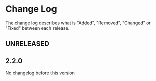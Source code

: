# Change Log

The change log describes what is "Added", "Removed", "Changed" or "Fixed" between each release. 

## UNRELEASED

## 2.2.0

No changelog before this version

